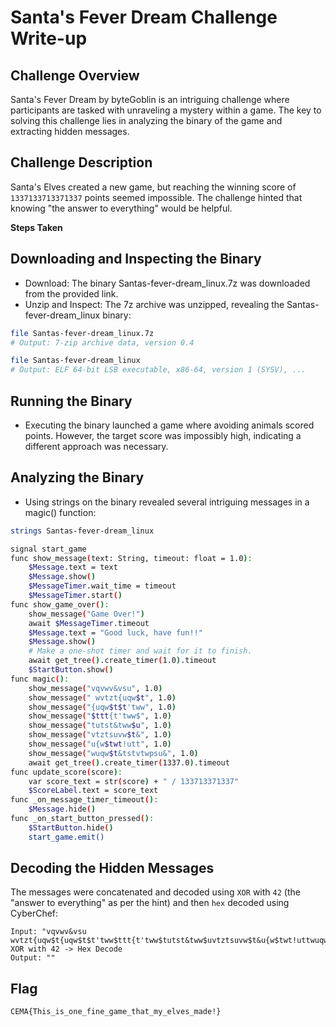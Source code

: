 # Santa's Fever Dream Challenge Write-up

## Challenge Overview

Santa's Fever Dream by byteGoblin is an intriguing challenge where participants are tasked with unraveling a mystery within a game. The key to solving this challenge lies in analyzing the binary of the game and extracting hidden messages.

## Challenge Description

Santa's Elves created a new game, but reaching the winning score of `1337133713371337` points seemed impossible. The challenge hinted that knowing "the answer to everything" would be helpful.

**Steps Taken**

## Downloading and Inspecting the Binary

- Download: The binary Santas-fever-dream_linux.7z was downloaded from the provided link.
- Unzip and Inspect: The 7z archive was unzipped, revealing the Santas-fever-dream_linux binary:

```bash
file Santas-fever-dream_linux.7z
# Output: 7-zip archive data, version 0.4

file Santas-fever-dream_linux
# Output: ELF 64-bit LSB executable, x86-64, version 1 (SYSV), ...
```

## Running the Binary

- Executing the binary launched a game where avoiding animals scored points. However, the target score was impossibly high, indicating a different approach was necessary.

## Analyzing the Binary

- Using strings on the binary revealed several intriguing messages in a magic() function:

```bash
strings Santas-fever-dream_linux
```

```bash
signal start_game
func show_message(text: String, timeout: float = 1.0):
    $Message.text = text
    $Message.show()
    $MessageTimer.wait_time = timeout
    $MessageTimer.start()
func show_game_over():
    show_message("Game Over!")
    await $MessageTimer.timeout
    $Message.text = "Good luck, have fun!!"
    $Message.show()
    # Make a one-shot timer and wait for it to finish.
    await get_tree().create_timer(1.0).timeout
    $StartButton.show()
func magic():
    show_message("vqvwv&vsu", 1.0)
    show_message(" wvtzt{uqw$t", 1.0)
    show_message("{uqw$t$t'tww", 1.0)
    show_message("$ttt{t'tww$", 1.0)
    show_message("tutst&tww$u", 1.0)
    show_message("vtztsuvw$t&", 1.0)
    show_message("u{w$twt!utt", 1.0)
    show_message("wuqw$t&tstvtwpsu&", 1.0)
    await get_tree().create_timer(1337.0).timeout
func update_score(score):
    var score_text = str(score) + " / 133713371337"
    $ScoreLabel.text = score_text
func _on_message_timer_timeout():
    $Message.hide()
func _on_start_button_pressed():
    $StartButton.hide()
    start_game.emit()
```

## Decoding the Hidden Messages

The messages were concatenated and decoded using `XOR` with `42` (the "answer to everything" as per the hint) and then `hex` decoded using CyberChef:

```plaintext
Input: "vqvwv&vsu wvtzt{uqw$t{uqw$t$t'tww$ttt{t'tww$tutst&tww$uvtztsuvw$t&u{w$twt!uttwuqw$t&tstvtwpsu&"
XOR with 42 -> Hex Decode
Output: ""
```

## Flag

`CEMA{This_is_one_fine_game_that_my_elves_made!}`
